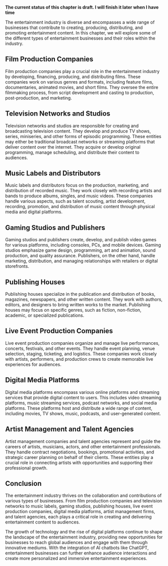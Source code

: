 **The current status of this chapter is draft. I will finish it later when I have time**

The entertainment industry is diverse and encompasses a wide range of businesses that contribute to creating, producing, distributing, and promoting entertainment content. In this chapter, we will explore some of the different types of entertainment businesses and their roles within the industry.

**Film Production Companies**
-----------------------------

Film production companies play a crucial role in the entertainment industry by developing, financing, producing, and distributing films. These companies work on various genres and formats, including feature films, documentaries, animated movies, and short films. They oversee the entire filmmaking process, from script development and casting to production, post-production, and marketing.

**Television Networks and Studios**
-----------------------------------

Television networks and studios are responsible for creating and broadcasting television content. They develop and produce TV shows, series, miniseries, and other forms of episodic programming. These entities may either be traditional broadcast networks or streaming platforms that deliver content over the internet. They acquire or develop original programming, manage scheduling, and distribute their content to audiences.

**Music Labels and Distributors**
---------------------------------

Music labels and distributors focus on the production, marketing, and distribution of recorded music. They work closely with recording artists and bands to produce albums, singles, and music videos. These companies handle various aspects, such as talent scouting, artist development, recording, promotion, and distribution of music content through physical media and digital platforms.

**Gaming Studios and Publishers**
---------------------------------

Gaming studios and publishers create, develop, and publish video games for various platforms, including consoles, PCs, and mobile devices. Gaming studios emphasize game design, programming, art and animation, sound production, and quality assurance. Publishers, on the other hand, handle marketing, distribution, and managing relationships with retailers or digital storefronts.

**Publishing Houses**
---------------------

Publishing houses specialize in the publication and distribution of books, magazines, newspapers, and other written content. They work with authors, editors, and designers to bring written works to the market. Publishing houses may focus on specific genres, such as fiction, non-fiction, academic, or specialized publications.

**Live Event Production Companies**
-----------------------------------

Live event production companies organize and manage live performances, concerts, festivals, and other events. They handle event planning, venue selection, staging, ticketing, and logistics. These companies work closely with artists, performers, and production crews to create memorable live experiences for audiences.

**Digital Media Platforms**
---------------------------

Digital media platforms encompass various online platforms and streaming services that provide digital content to users. This includes video streaming platforms, music streaming services, podcast networks, and social media platforms. These platforms host and distribute a wide range of content, including movies, TV shows, music, podcasts, and user-generated content.

**Artist Management and Talent Agencies**
-----------------------------------------

Artist management companies and talent agencies represent and guide the careers of artists, musicians, actors, and other entertainment professionals. They handle contract negotiations, bookings, promotional activities, and strategic career planning on behalf of their clients. These entities play a crucial role in connecting artists with opportunities and supporting their professional growth.

**Conclusion**
--------------

The entertainment industry thrives on the collaboration and contributions of various types of businesses. From film production companies and television networks to music labels, gaming studios, publishing houses, live event production companies, digital media platforms, artist management firms, and talent agencies, each plays a critical role in creating and delivering entertainment content to audiences.

The growth of technology and the rise of digital platforms continue to shape the landscape of the entertainment industry, providing new opportunities for businesses to reach global audiences and engage with them through innovative mediums. With the integration of AI chatbots like ChatGPT, entertainment businesses can further enhance audience interactions and create more personalized and immersive entertainment experiences.

